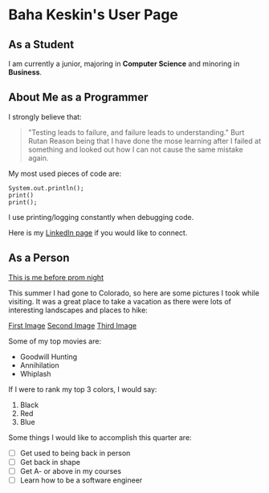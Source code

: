 # Baha Keskin's User Page

## As a Student
I am currently a junior, majoring in **Computer Science** and minoring in **Business**.

## About Me as a Programmer
I strongly believe that:
> "Testing leads to failure, and failure leads to understanding." Burt Rutan
Reason being that I have done the mose learning after I failed at something and looked out how I can not cause the same mistake again.

My most used pieces of code are:
```
System.out.println();
print()
print();
```
I use printing/logging constantly when debugging code.

Here is my [LinkedIn page](https://www.linkedin.com/in/keskinmbaha) if you would like to connect.

## As a Person
[This is me before prom night](/profile.jpg)

This summer I had gone to Colorado, so here are some pictures I took while visiting. It was a great place to take a vacation as there were lots of interesting landscapes and places to hike:

[First Image](/0.jpg)
[Second Image](/1.jpg)
[Third Image](/2.jpg)

Some of my top movies are:
- Goodwill Hunting
- Annihilation
- Whiplash

If I were to rank my top 3 colors, I would say:
1. Black
2. Red
3. Blue

Some things I would like to accomplish this quarter are:
- [ ] Get used to being back in person
- [ ] Get back in shape
- [ ] Get A- or above in my courses
- [ ] Learn how to be a software engineer